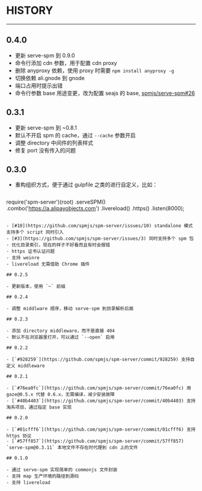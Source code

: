 # HISTORY

---

## 0.4.0

- 更新 serve-spm 到 0.9.0
- 命令行添加 cdn 参数，用于配置 cdn proxy
- 删除 anyproxy 依赖，使用 proxy 时需要 `npm install anyproxy -g`
- 切换依赖 ali.gnode 到 gnode
- 端口占用时提示出错
- 命令行参数 base 用途变更，改为配置 seajs 的 base, [spmjs/serve-spm#26](https://github.com/spmjs/serve-spm/issues/26)

## 0.3.1

- 更新 serve-spm 到 ~0.8.1
- 默认不开启 spm 的 cache，通过 `--cache` 参数开启
- 调整 directory 中间件的列表样式
- 修复 port 没有传入的问题

## 0.3.0

- 重构组织方式，便于通过 gulpfile 之类的进行自定义，比如：

  ```javascript
require('spm-server')(root)
  .serveSPM()
  .combo('https://a.alipayobjects.com')
  .livereload()
  .https()
  .listen(8000);
```

- [#10](https://github.com/spmjs/spm-server/issues/10) standalone 模式支持多个 script 同时引入
- [#3](https://github.com/spmjs/spm-server/issues/3) 同时支持多个 spm 包
- 优化目录索引，现在的样子不好看而且有时会报错
- https 证书认证问题
- 支持 weinre
- livereload 无需借助 Chrome 插件

## 0.2.5

- 更新版本，使用 `~` 前缀

## 0.2.4

- 调整 middlware 顺序，移动 serve-spm 到目录解析后面

## 0.2.3

- 添加 directory middleware，而不是直接 404
- 默认不在浏览器里打开，可以通过 `--open` 启用

## 0.2.2

- [`#928259`](https://github.com/spmjs/spm-server/commit/928259) 支持自定义 middleware

## 0.2.1

- [`#76ea0fc`](https://github.com/spmjs/spm-server/commit/76ea0fc) 用 gaze@0.5.x 代替 0.6.x，无需编译，减少安装故障
- [`#40b4403`](https://github.com/spmjs/spm-server/commit/40b4403) 支持淘系项目，通过指定 base 实现

## 0.2.0

- [`#01cfff6`](https://github.com/spmjs/spm-server/commit/01cfff6) 支持 https 协议
- [`#57ff857`](https://github.com/spmjs/spm-server/commit/57ff857) `serve-spm@0.3.11` 本地文件不存在时代理到 cdn 上的文件

## 0.1.0

- 通过 serve-spm 实现简单的 commonjs 文件封装
- 支持 map 生产环境的路径到源码
- 支持 livereload

